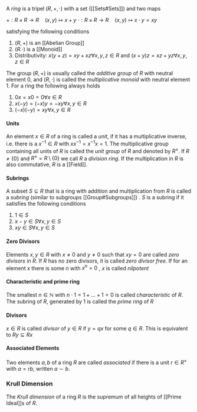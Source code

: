 A *ring* is a tripel $(R,+,\cdot)$ with a set ([[Sets#Sets]]) and two maps

$+ : R\times R \rightarrow R \quad (x,y)\mapsto x+y$ 
$\cdot : R\times R \rightarrow R \quad (x,y) \mapsto x\cdot y = xy$ 

satisfying the following conditions 

1. $(R,+)$ is an [[Abelian Group]]
2. $(R.\cdot)$ is a [[Monoid]]
3. Distributivity: $x(y+z) = xy+xz \forall x,y,z\in R$ and $(x+y)z = xz+yz \forall x,y,z\in R$

The group $(R,+)$ is usually called the *additive group* of $R$ with  neutral element $0$, and $(R,\cdot)$ is called the *multiplicative monoid* with neutral element $1$.
For a ring the following always holds

1. $0x = x0 = 0 \forall x \in R$
2. $x(-y) = (-x)y = -xy \forall x,y\in R$
3. $(-x)(-y) = xy \forall x,y\in R$

#### Units

An element $x\in R$ of a ring is called a *unit*, if it has a multiplicative inverse, i.e. there is a $x^{-1}\in R$ with $xx^{-1} = x^{-1}x = 1$.
The multiplicative group containing all units of $R$ is called the *unit group* of $R$ and denoted by $R^{\times}$.
If $R\neq \{0\}$ and $R^{\times} = R\setminus \{0\}$ we call $R$ a  *division ring*.
If the multiplication in $R$ is also commutative, $R$ is a [[Field]].

#### Subrings

A subset $S\subseteq R$ that is a ring with addition and multiplication from $R$ is called a *subring* (similar to subgroups [[Group#Subgroups]]) .  $S$ is a subring if it satisfies the following conditions 

1. $1\in S$
2. $x-y\in S \forall x,y\in S$
3. $xy\in S\forall x,y\in S$

#### Zero Divisors

Elements $x,y\in R$ with $x\neq 0$ and $y\neq 0$  such that $xy = 0$ are called *zero divisors* in $R$.
If $R$ has no zero divisors, it is called *zero divisor free*. 
If for an element $x$ there is some $n$ with $x^n=0$ , $x$ is called *nilpotent* 

#### Characteristic and prime ring

The smallest $n\in\mathbb{N}$ with $n\cdot 1=1+\dots+1 = 0$ is called *characteristic* of $R$.
The subring of $R$, generated by $1$ is called the *prime ring* of $R$


#### Divisors

$x\in R$ is called *divisor* of $y\in R$ if $y=qx$ for some $q\in R$.
This is equivalent to $Ry\subseteq Rx$


#### Associated Elements

Two elements $a,b$ of a ring $R$ are called *associated* if there is a unit $r\in R^{\times}$ with $a=rb$, written $a\sim b$.

### Krull Dimension

The *Krull dimension* of a ring $R$ is the supremum of all heights of [[Prime Ideal]]s of $R$.